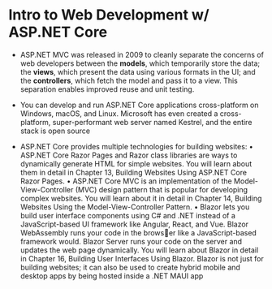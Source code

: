 # Intro to Web Development w/ ASP.NET Core

- ASP.NET MVC was released in 2009 to cleanly separate the concerns of web developers between
the **models**, which temporarily store the data; the **views**, which present the data using various formats in the UI; and the **controllers**, which fetch the model and pass it to a view. This separation enables improved reuse and unit testing.

- You can develop and run ASP.NET Core applications cross-platform on Windows, macOS, and Linux. 
Microsoft has even created a cross-platform, super-performant web server named Kestrel, and the
entire stack is open source

- ASP.NET Core provides multiple technologies for building websites:
    • ASP.NET Core Razor Pages and Razor class libraries are ways to dynamically generate HTML 
    for simple websites. You will learn about them in detail in Chapter 13, Building Websites Using 
    ASP.NET Core Razor Pages.
    • ASP.NET Core MVC is an implementation of the Model-View-Controller (MVC) design pattern 
    that is popular for developing complex websites. You will learn about it in detail in Chapter 14, 
    Building Websites Using the Model-View-Controller Pattern.
    • Blazor lets you build user interface components using C# and .NET instead of a JavaScript-based 
    UI framework like Angular, React, and Vue. Blazor WebAssembly runs your code in the browser like a JavaScript-based framework would. Blazor Server runs your code on the server and 
    updates the web page dynamically. You will learn about Blazor in detail in Chapter 16, Building 
    User Interfaces Using Blazor. Blazor is not just for building websites; it can also be used to create 
    hybrid mobile and desktop apps by being hosted inside a .NET MAUI app